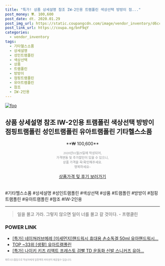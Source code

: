 ```yaml
--- 
title: "특가! 상품 상세설명 참조 IW-2인용 트램폴린 색상선택 방방이 점..." 
post_money: ₩. 100,600 
post_date: dt. 2020.01.29 
post_img_url: https://static.coupangcdn.com/image/vendor_inventory/d6cc/8b04e69971f0800483a7438a3f5493920a7e0e7ca3e2c34e641bfb5d6701.jpg 
post_link_url: https://coupa.ng/bnF9qY 
categories: 
  - vendor_inventory 
tags: 
  - 기타헬스소품 
  - 상세설명 
  - 성인트램폴린 
  - 색상선택 
  - 상품 
  - 트램폴린 
  - 방방이 
  - 점핑트램폴린 
  - 유아트램폴린 
  - 참조 
  - IW-2인용 
--- 
```

[![foo](https://static.coupangcdn.com/image/vendor_inventory/d6cc/8b04e69971f0800483a7438a3f5493920a7e0e7ca3e2c34e641bfb5d6701.jpg)](https://coupa.ng/bnF9qY) 

## 상품 상세설명 참조 IW-2인용 트램폴린 색상선택 방방이 점핑트램폴린 성인트램폴린 유아트램폴린 기타헬스소품 
<p style="text-align: center;">**₩ 100,600**</p> 
<p style="text-align: center;"><span style="color: #898c8f; font-family: Georgia,Times,serif; font-size: 0.75em;">2020년01월29일에 작성되어, <br>가격변동 및 추가할인이 있을 수 있으니,<br> 상품 가격을 꼭!확인해주세요.<br>행복하세요~</span> 
</p>	 
<div markdown="0" style="text-align: center;"><a href="https://coupa.ng/bnF9qY" class="btn btn--success">상품가격 및 후기 보러가기</a></div> 
<br><br> 
  #기타헬스소품 #상세설명 #성인트램폴린 #색상선택 #상품 #트램폴린 #방방이 #점핑트램폴린 #유아트램폴린 #참조 #IW-2인용 
<hr> 

> 일을 몰고 가라. 그렇지 않으면 일이 너를 몰고 갈 것이다. - 프랭클린 


### POWER LINK

* <a href="https://blog.naver.com/an0733/221788115492" target="_blank">[특가] 네이쳐러브메레 [미세먼지]핸드워시 휴대용 손소독겔 50ml 유아핸드워시...</a>
* <a href="https://blog.naver.com/an0733/221788750705" target="_blank"> TOP ~33위 [생활] 유아트램폴린</a>
* <a href="https://blog.naver.com/an0733/221788847267" target="_blank">[특가] 나이키 키즈 리액트 프레스토 검빨 TD 운동화 신발 스니커즈 유아...</a>

<span style="color: #898c8f; font-family: Georgia,Times,serif; font-size: 0.55em;">파트너스활동으로 작성자에게 일정액의 커미션이 제공될수 있습니다.</span> 
